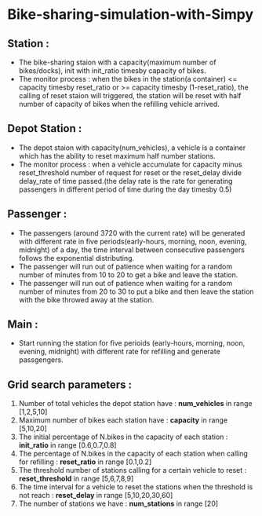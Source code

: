 # Bike-sharing-simulation-with-Simpy

## Station :

* The bike-sharing staion with a capacity(maximum number of bikes/docks), init with init_ratio timesby capacity of bikes.
* The monitor process : when the bikes in the station(a container) <= capacity timesby reset_ratio or >= capacity timesby (1-reset_ratio), the calling of reset staion will triggered, the station will be reset with half number of capacity of bikes when the refilling vehicle arrived.

## Depot Station :
* The depot staion with capacity(num_vehicles), a vehicle is a container which has the ability to reset maximum half number stations.
* The monitor process : when a vehicle accumulate for capacity minus reset_threshold number of request for reset or the reset_delay divide delay_rate of time passed.(the delay rate is the rate for generating passengers in different period of time during the day timesby 0.5)

## Passenger :
* The passengers (around 3720 with the current rate) will be generated with different rate in five periods(early-hours, morning, noon, evening, midnight) of a day, the time interval between consecutive passengers follows the exponential distributing.
* The passenger will run out of patience when waiting for a random number of minutes from 10 to 20 to get a bike and leave the station.
* The passenger will run out of patience when waiting for a random number of minutes from 20 to 30 to put a bike and then leave the station with the bike throwed away at the station.

## Main :
* Start running the station for five perioids (early-hours, morning, noon, evening, midnight) with different rate for refilling and generate passgengers.

## Grid search parameters :
1. Number of total vehicles the depot station have : **num_vehicles** in range [1,2,5,10]
2. Maximum number of bikes each station have : **capacity** in range [5,10,20]
3. The initial percentage of N.bikes in the capacity of each station : **init_ratio** in range [0.6,0.7,0.8]
4. The percentage of N.bikes in the capacity of each station when calling for refilling : **reset_ratio** in range [0.1,0.2]
5. The threshold number of stations calling for a certain vehicle to reset : **reset_threshold** in range [5,6,7,8,9]
6. The time interval for a vehicle to reset the stations when the threshold is not reach : **reset_delay** in range [5,10,20,30,60]
7. The number of stations we have : **num_stations** in range [20]
